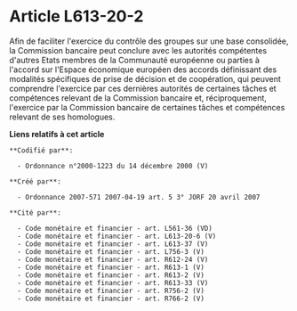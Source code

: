 # Article L613-20-2

Afin de faciliter l'exercice du contrôle des groupes sur une base consolidée, la Commission bancaire peut conclure avec les
autorités compétentes d'autres Etats membres de la Communauté européenne ou parties à l'accord sur l'Espace économique
européen des accords définissant des modalités spécifiques de prise de décision et de coopération, qui peuvent comprendre
l'exercice par ces dernières autorités de certaines tâches et compétences relevant de la Commission bancaire et,
réciproquement, l'exercice par la Commission bancaire de certaines tâches et compétences relevant de ses homologues.

**Liens relatifs à cet article**

	**Codifié par**:

	  - Ordonnance n°2000-1223 du 14 décembre 2000 (V)

	**Créé par**:

	  - Ordonnance 2007-571 2007-04-19 art. 5 3° JORF 20 avril 2007

	**Cité par**:

	  - Code monétaire et financier - art. L561-36 (VD)
	  - Code monétaire et financier - art. L613-20-6 (V)
	  - Code monétaire et financier - art. L613-37 (V)
	  - Code monétaire et financier - art. L756-3 (V)
	  - Code monétaire et financier - art. R612-24 (V)
	  - Code monétaire et financier - art. R613-1 (V)
	  - Code monétaire et financier - art. R613-2 (V)
	  - Code monétaire et financier - art. R613-33 (V)
	  - Code monétaire et financier - art. R756-2 (V)
	  - Code monétaire et financier - art. R766-2 (V)
